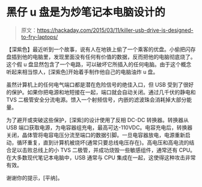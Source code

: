 # 黑仔 u 盘是为炒笔记本电脑设计的

> 原文：<https://hackaday.com/2015/03/11/killer-usb-drive-is-designed-to-fry-laptops/>

【深紫色】最近听到一个故事，说有人在地铁上偷了一个乘客的优盘。小偷把闪存盘插到他的电脑里，发现里面没有任何有价值的数据，反而把他的电脑彻底烧了。这个假 u 盘显然包含了一个电路，可以破坏它所插入的任何电脑。由于这个概念听起来相当惊人，[深紫色]开始着手制作他自己的电脑油炸 u 盘。

虽然计算机上的任何电气端口都是潜在危险信号的绝佳入口，但 USB 受到了很好的保护。如果你把电源和地短接在一起，端口就会自动关闭。通过几千伏的静电和 TVS 二极管安全分流电源。馈入一个射频信号，内嵌的滤波珠会消耗掉大部分能量。

为了避开或突破这些保护，[深紫]的设计使用了反相 DC-DC 转换器。转换器从 USB 端口获取电源，为电容器组充电，最高可达-110VDC。电容充电后，转换器关闭，晶体管将电容电压分流至端口的数据引脚。一旦电容器放电，电源重新启动，循环重复，直到计算机被烧坏(通常只要总线电压存在)。高电压和高电流的结合足以击败总线上的小 TVS 二极管，并成功烧毁一些敏感组件，通常还有 CPU。在大多数现代笔记本电脑中，USB 通常与 CPU 集成在一起，这使得这种攻击非常有效。

谢谢你的提示，[平纳]。